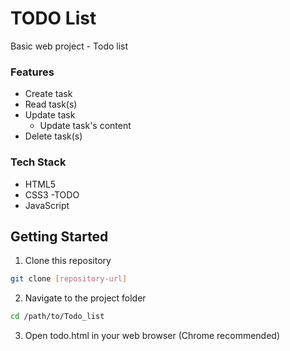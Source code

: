 # TODO List
Basic web project - Todo list

### Features
- Create task 
- Read task(s)
- Update task
    - Update task's content
- Delete task(s)

### Tech Stack
- HTML5
- CSS3 -TODO
- JavaScript

## Getting Started
1. Clone this repository
```bash
git clone [repository-url]
```

2. Navigate to the project folder 
```bash
cd /path/to/Todo_list
```

3. Open todo.html in your web browser (Chrome recommended)